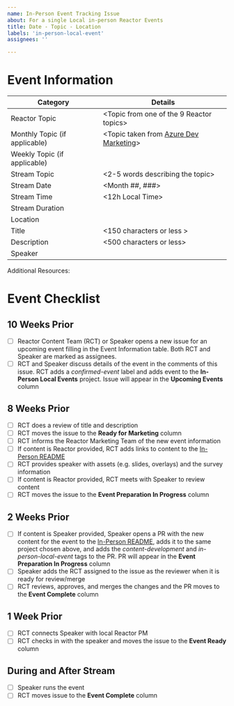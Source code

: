 ```yaml
---
name: In-Person Event Tracking Issue
about: For a single Local in-person Reactor Events
title: Date - Topic - Location
labels: 'in-person-local-event'
assignees: ''

---
```


# Event Information
| Category | Details |
|-----------|---------|
| Reactor Topic | <Topic from one of the 9 Reactor topics> |
| Monthly Topic (if applicable) | <Topic taken from [Azure Dev Marketing](https://aka.ms/DevEdCalFY21H1)> |
| Weekly Topic (if applicable) | <Topic decided by RCT if relevant> |
| Stream Topic | <2-5 words describing the topic> |
| Stream Date | <Month ##, ###> | 
| Stream Time | <12h Local Time> | 
| Stream Duration | <minutes> | 
| Location | <Reactor Location> |
| Title | <150 characters or less > |
| Description | <500 characters or less> |
| Speaker | <Name or GitHub alias> |

Additional Resources:  
<Additional resources that can be linked from social media for promotion>


# Event Checklist

## 10 Weeks Prior
- [ ] Reactor Content Team (RCT) or Speaker opens a new issue for an upcoming event filling in the Event Information table. Both RCT and Speaker are marked as assignees.
- [ ] RCT and Speaker discuss details of the event in the comments of this issue. RCT adds a _confirmed-event_ label and adds event to the __In-Person Local Events__ project. Issue will appear in the __Upcoming Events__ column

## 8 Weeks Prior
- [ ] RCT does a review of title and description
- [ ] RCT moves the issue to the __Ready for Marketing__ column
- [ ] RCT informs the Reactor Marketing Team of the new event information
- [ ] If content is Reactor provided, RCT adds links to content to the [In-Person README](https://github.com/microsoft/Reactors/tree/master/In-Person%20Events) 
- [ ] RCT provides speaker with assets (e.g. slides, overlays) and the survey information
- [ ] If content is Reactor provided, RCT meets with Speaker to review content
- [ ] RCT moves the issue to the __Event Preparation In Progress__ column

## 2 Weeks Prior
- [ ] If content is Speaker provided, Speaker opens a PR with the new content for the event to the [In-Person README](https://github.com/microsoft/Reactors/tree/master/In-Person%20Events), adds it to the same project chosen above, and adds the _content-development_ and _in-person-local-event_ tags to the PR. PR will appear in the __Event Preparation In Progress__ column
- [ ] Speaker adds the RCT assigned to the issue as the reviewer when it is ready for review/merge
- [ ] RCT reviews, approves, and merges the changes and the PR moves to the __Event Complete__ column

## 1 Week Prior
- [ ] RCT connects Speaker with local Reactor PM
- [ ] RCT checks in with the speaker and moves the issue to the __Event Ready__ column

## During and After Stream
- [ ] Speaker runs the event
- [ ] RCT moves issue to the __Event Complete__ column
